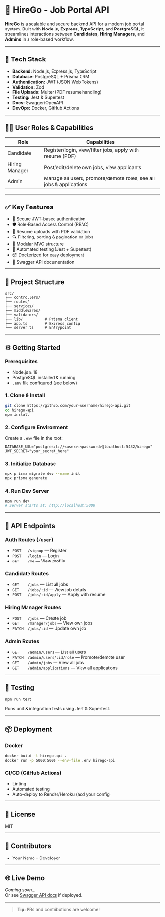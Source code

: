 # 🚀 HireGo - Job Portal API

**HireGo** is a scalable and secure backend API for a modern job portal system. Built with **Node.js**, **Express**, **TypeScript**, and **PostgreSQL**, it streamlines interactions between **Candidates**, **Hiring Managers**, and **Admins** in a role-based workflow.

---

## 🔧 Tech Stack

- **Backend:** Node.js, Express.js, TypeScript
- **Database:** PostgreSQL + Prisma ORM
- **Authentication:** JWT (JSON Web Tokens)
- **Validation:** Zod
- **File Uploads:** Multer (PDF resume handling)
- **Testing:** Jest & Supertest
- **Docs:** Swagger/OpenAPI
- **DevOps:** Docker, GitHub Actions

---

## 🧑‍💼 User Roles & Capabilities

| Role           | Capabilities                                                           |
|----------------|-----------------------------------------------------------------------|
| Candidate      | Register/login, view/filter jobs, apply with resume (PDF)             |
| Hiring Manager | Post/edit/delete own jobs, view applicants                            |
| Admin          | Manage all users, promote/demote roles, see all jobs & applications   |

---

## ✅ Key Features

- 🔐 Secure JWT-based authentication
- 🛡️ Role-Based Access Control (RBAC)
- 📄 Resume uploads with PDF validation
- 🔍 Filtering, sorting & pagination on jobs
- 📂 Modular MVC structure
- 🧪 Automated testing (Jest + Supertest)
- 📦 Dockerized for easy deployment
- 📜 Swagger API documentation

---

## 📂 Project Structure

```
src/
├── controllers/
├── routes/
├── services/
├── middlewares/
├── validators/
├── lib/          # Prisma client
├── app.ts        # Express config
└── server.ts     # Entrypoint
```

---

## ⚙️ Getting Started

### Prerequisites

- Node.js ≥ 18
- PostgreSQL installed & running
- `.env` file configured (see below)

### 1. Clone & Install

```bash
git clone https://github.com/your-username/hirego-api.git
cd hirego-api
npm install
```

### 2. Configure Environment

Create a `.env` file in the root:

```env
DATABASE_URL="postgresql://<user>:<password>@localhost:5432/hirego"
JWT_SECRET="your_secret_here"
```

### 3. Initialize Database

```bash
npx prisma migrate dev --name init
npx prisma generate
```

### 4. Run Dev Server

```bash
npm run dev
# Server starts at: http://localhost:5000
```

---

## 🔌 API Endpoints

### Auth Routes (`/user`)

- `POST   /signup` — Register
- `POST   /login` — Login
- `GET    /me` — View profile

### Candidate Routes

- `GET    /jobs` — List all jobs
- `GET    /jobs/:id` — View job details
- `POST   /jobs/:id/apply` — Apply with resume

### Hiring Manager Routes

- `POST   /jobs` — Create job
- `GET    /manager/jobs` — View own jobs
- `PATCH  /jobs/:id` — Update own job

### Admin Routes

- `GET    /admin/users` — List all users
- `PATCH  /admin/users/:id/role` — Promote/demote user
- `GET    /admin/jobs` — View all jobs
- `GET    /admin/applications` — View all applications

---

## 🧪 Testing

```bash
npm run test
```
Runs unit & integration tests using Jest & Supertest.

---

## 📦 Deployment

### Docker

```bash
docker build -t hirego-api .
docker run -p 5000:5000 --env-file .env hirego-api
```

### CI/CD (GitHub Actions)

- Linting
- Automated testing
- Auto-deploy to Render/Heroku (add your config)

---

## 📜 License

MIT

---

## 🙌 Contributors

- Your Name – Developer

---

## 🌐 Live Demo

_Coming soon..._  
Or see [Swagger API docs](#) if deployed.

---

> **Tip:** PRs and contributions are welcome!
